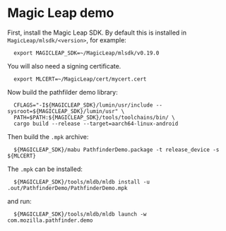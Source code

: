 # Magic Leap demo

First, install the Magic Leap SDK. By default this is installed in `MagicLeap/mlsdk/<version>`, for example:
```
  export MAGICLEAP_SDK=~/MagicLeap/mlsdk/v0.19.0
```
  You will also need a signing certificate.
```
  export MLCERT=~/MagicLeap/cert/mycert.cert
```

Now build the pathfilder demo library:
```
  CFLAGS="-I${MAGICLEAP_SDK}/lumin/usr/include --sysroot=${MAGICLEAP_SDK}/lumin/usr" \
  PATH=$PATH:${MAGICLEAP_SDK}/tools/toolchains/bin/ \
  cargo build --release --target=aarch64-linux-android
```

Then build the `.mpk` archive:
```
  ${MAGICLEAP_SDK}/mabu PathfinderDemo.package -t release_device -s ${MLCERT}
```
The `.mpk` can be installed:
```
  ${MAGICLEAP_SDK}/tools/mldb/mldb install -u .out/PathfinderDemo/PathfinderDemo.mpk
```
and run:
```
  ${MAGICLEAP_SDK}/tools/mldb/mldb launch -w com.mozilla.pathfinder.demo 
```
